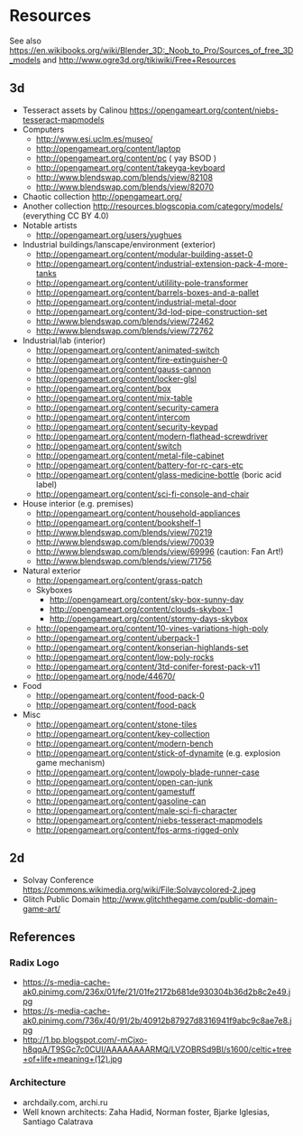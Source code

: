 # Resources

See also https://en.wikibooks.org/wiki/Blender_3D:_Noob_to_Pro/Sources_of_free_3D_models and http://www.ogre3d.org/tikiwiki/Free+Resources

## 3d
- Tesseract assets by Calinou https://opengameart.org/content/niebs-tesseract-mapmodels
- Computers
    * http://www.esi.uclm.es/museo/
    * http://opengameart.org/content/laptop
    * http://opengameart.org/content/pc ( yay BSOD )
    * http://opengameart.org/content/takeyga-keyboard
    * http://www.blendswap.com/blends/view/82108
    * http://www.blendswap.com/blends/view/82070
- Chaotic collection http://opengameart.org/
- Another collection http://resources.blogscopia.com/category/models/ (everything CC BY 4.0)
- Notable artists
    * http://opengameart.org/users/yughues
- Industrial buildings/lanscape/environment (exterior)
    * http://opengameart.org/content/modular-building-asset-0
    * http://opengameart.org/content/industrial-extension-pack-4-more-tanks
    * http://opengameart.org/content/utilility-pole-transformer
    * http://opengameart.org/content/barrels-boxes-and-a-pallet
    * http://opengameart.org/content/industrial-metal-door
    * http://opengameart.org/content/3d-lod-pipe-construction-set
    * http://www.blendswap.com/blends/view/72462
    * http://www.blendswap.com/blends/view/72762
- Industrial/lab (interior)
    * http://opengameart.org/content/animated-switch
    * http://opengameart.org/content/fire-extinguisher-0
    * http://opengameart.org/content/gauss-cannon
    * http://opengameart.org/content/locker-glsl
    * http://opengameart.org/content/box
    * http://opengameart.org/content/mix-table
    * http://opengameart.org/content/security-camera
    * http://opengameart.org/content/intercom
    * http://opengameart.org/content/security-keypad
    * http://opengameart.org/content/modern-flathead-screwdriver
    * http://opengameart.org/content/switch
    * http://opengameart.org/content/metal-file-cabinet
    * http://opengameart.org/content/battery-for-rc-cars-etc
    * http://opengameart.org/content/glass-medicine-bottle (boric acid label)
    * http://opengameart.org/content/sci-fi-console-and-chair
- House interior (e.g. premises)
    * http://opengameart.org/content/household-appliances
    * http://opengameart.org/content/bookshelf-1
    * http://www.blendswap.com/blends/view/70219
    * http://www.blendswap.com/blends/view/70039
    * http://www.blendswap.com/blends/view/69996 (caution: Fan Art!)
    * http://www.blendswap.com/blends/view/71756
- Natural exterior
    * http://opengameart.org/content/grass-patch
    - Skyboxes
        * http://opengameart.org/content/sky-box-sunny-day
        * http://opengameart.org/content/clouds-skybox-1
        * http://opengameart.org/content/stormy-days-skybox
    * http://opengameart.org/content/10-vines-variations-high-poly
    * http://opengameart.org/content/uberpack-1
    * http://opengameart.org/content/konserian-highlands-set
    * http://opengameart.org/content/low-poly-rocks
    * http://opengameart.org/content/3td-conifer-forest-pack-v11
    * http://opengameart.org/node/44670/
- Food
    * http://opengameart.org/content/food-pack-0
    * http://opengameart.org/content/food-pack
- Misc
    * http://opengameart.org/content/stone-tiles
    * http://opengameart.org/content/key-collection
    * http://opengameart.org/content/modern-bench
    * http://opengameart.org/content/stick-of-dynamite (e.g. explosion game mechanism)
    * http://opengameart.org/content/lowpoly-blade-runner-case
    * http://opengameart.org/content/open-can-junk
    * http://opengameart.org/content/gamestuff
    * http://opengameart.org/content/gasoline-can
    * http://opengameart.org/content/male-sci-fi-character
    * http://opengameart.org/content/niebs-tesseract-mapmodels
    * http://opengameart.org/content/fps-arms-rigged-only

## 2d
- Solvay Conference https://commons.wikimedia.org/wiki/File:Solvaycolored-2.jpeg
- Glitch Public Domain http://www.glitchthegame.com/public-domain-game-art/
## References
### Radix Logo
- https://s-media-cache-ak0.pinimg.com/236x/01/fe/21/01fe2172b681de930304b36d2b8c2e49.jpg
- https://s-media-cache-ak0.pinimg.com/736x/40/91/2b/40912b87927d8316941f9abc9c8ae7e8.jpg
- http://1.bp.blogspot.com/-mCjxo-h8qqA/T9SGc7c0CUI/AAAAAAAARMQ/LVZOBRSd9BI/s1600/celtic+tree+of+life+meaning+(12).jpg

### Architecture
- archdaily.com, archi.ru
- Well known architects: Zaha Hadid, Norman foster, Bjarke Iglesias, Santiago Calatrava

